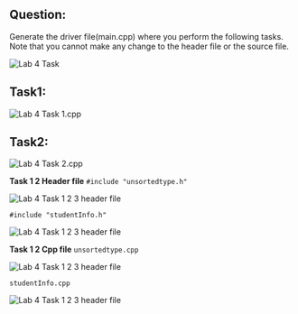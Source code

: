 ## Question:

Generate the driver file(main.cpp) where you perform the following tasks. Note that you cannot make any change to the header file or the source file.

![Lab 4 Task](https://github.com/IAFahim/CSE225/blob/master/C%2B%2B/Lab/Lab_4/Question/task.png)

## Task1:

![Lab 4 Task 1.cpp](https://github.com/IAFahim/CSE225/blob/master/C%2B%2B/Lab/Lab_4/Task_1/main.cpp.png)

## Task2:

![Lab 4 Task 2.cpp](https://github.com/IAFahim/CSE225/blob/master/C%2B%2B/Lab/Lab_4/Task_2/main.cpp.png)

**Task 1 2 Header file** 
`#include "unsortedtype.h"`

![Lab 4 Task 1 2 3 header file](https://github.com/IAFahim/CSE225/blob/master/C%2B%2B/Lab/Lab_4/Common/UnsortedType.h.png)

`#include "studentInfo.h"`

![Lab 4 Task 1 2 3 header file](https://github.com/IAFahim/CSE225/blob/master/C%2B%2B/Lab/Lab_4/Common/studentInfo.h.png)

**Task 1 2 Cpp file**
`unsortedtype.cpp`

![Lab 4 Task 1 2 3 header file](https://github.com/IAFahim/CSE225/blob/master/C%2B%2B/Lab/Lab_4/Common/UnsortedType.cpp.png)

`studentInfo.cpp`

![Lab 4 Task 1 2 3 header file](https://github.com/IAFahim/CSE225/blob/master/C%2B%2B/Lab/Lab_4/Common/studentInfo.cpp.png)